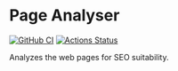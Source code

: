 # Page Analyser

[![GitHub CI](https://github.com/LubaRo/php-project-lvl3/actions/workflows/ci-check.yml/badge.svg?branch=master)](https://github.com/LubaRo/php-project-lvl3/actions/workflows/ci-check.yml)
[![Actions Status](https://github.com/LubaRo/php-project-lvl3/workflows/hexlet-check/badge.svg)](https://github.com/LubaRo/php-project-lvl3/actions)

Analyzes the web pages for SEO suitability.
